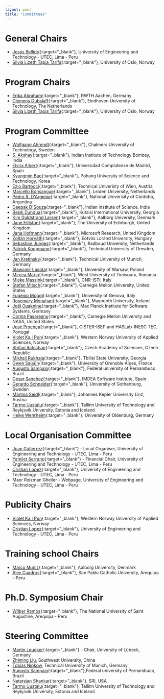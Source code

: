 ```yaml
---
layout: post
title: "Committees"
---
```

# General Chairs

 - [Jesús Bellido](https://utec.edu.pe/en/page/30/autoridades/809){:target="_blank"}, University of Engineering and Technology - UTEC, Lima - Peru
 - [Silvia Lizeth Tapia Tarifa](https://www.mn.uio.no/ifi/english/people/aca/sltarifa/index.html){:target="_blank"}, University of Oslo, Norway


# Program Chairs

 - [Erika Abraham](https://ths.rwth-aachen.de/people/erika-abraham/){:target="_blank"}, RWTH Aachen, Germany
 - [Clemens Dubslaff](http://clemensdubslaff.de/){:target="_blank"}, Eindhoven University of Technology, The Netherlands 
 - [Silvia Lizeth Tapia Tarifa](https://www.mn.uio.no/ifi/english/people/aca/sltarifa/index.html){:target="_blank"}, University of Oslo, Norway


# Program Committee

 - [Wolfgang Ahrendt](https://www.cse.chalmers.se/~ahrendt/){:target="_blank"}, Chalmers University of Technology, Sweden
 - [S. Akshay](https://www.cse.iitb.ac.in/~akshayss/){:target="_blank"}, Indian Institute of Technology Bombay, India
 - [Elvira Albert](https://costa.fdi.ucm.es/~elvira/){:target="_blank"}, Universidad Complutense de Madrid, Spain
 - [Kyungmin Bae](http://sevlab.postech.ac.kr/~kmbae/){:target="_blank"}, Pohang University of Science and Technology, Korea
 - [Ezio Bartocci](http://www.eziobartocci.com/){:target="_blank"}, Technical Univeristy of Wien, Austria
 - [Marcello Bonsangue](https://www.universiteitleiden.nl/en/staffmembers/marcello-bonsangue){:target="_blank"}, Leiden University, Netherlands
 - [Pedro R. D'Argenio](https://cs.famaf.unc.edu.ar/~dargenio/){:target="_blank"}, National Univerisity of Córdoba, Argentina
 - [Deepak D'Souza](https://www.csa.iisc.ac.in/~deepakd/){:target="_blank"}, Indian Institute of Science, India
 - [Besik Dundua](https://www.kiu.edu.ge/?m=325){:target="_blank"}, Kutaisi International University, Georgia
 - [Kim Guldstrand Larsen](https://vbn.aau.dk/en/persons/103881){:target="_blank"}, Aalborg University, Denmark
 - [Jane Hillston](https://homepages.inf.ed.ac.uk/jeh/){:target="_blank"}, The University of Edinburgh, United Kingdom
 - [Jana	Hofmann](https://www.react.uni-saarland.de/people/hofmann.html){:target="_blank"}, Microsoft Research, United Kingdom
 - [Zoltán	Horváth](https://people.inf.elte.hu/hz/index_eng.html){:target="_blank"}, Eötvös Loránd University, Hungary
 - [Sebastian Junges](https://sjunges.github.io/){:target="_blank"}, Radboud University, Netherlands
 - [Patrick Koopmann](https://lat.inf.tu-dresden.de/~koopmann/){:target="_blank"}, Technical University of Dresden, Germany
 - [Jan Kretinsky](https://www7.in.tum.de/~kretinsk/){:target="_blank"}, Technical University of Munich, Germany
 - [Sławomir Lasota](https://www.mimuw.edu.pl/~sl/){:target="_blank"}, University of Warsaw, Poland
 - [Mircea	Marin](https://staff.fmi.uvt.ro/~mircea.marin/){:target="_blank"}, West University of Timisoara, Romania
 - [Mieke Massink](http://www1.isti.cnr.it/~Massink/){:target="_blank"}, CNR-ISTI, Italy
 - [Stefan Mitsch](https://www.cs.cmu.edu/~smitsch/){:target="_blank"}, Carnegie Mellon University, United States
 - [Eugenio	Moggi](https://person.dibris.unige.it/moggi-eugenio/){:target="_blank"}, University of Genova, Italy
 - [Rosemary Monahan](https://www.maynoothuniversity.ie/faculty-science-engineering/our-people/rosemary-monahan){:target="_blank"}, Maynooth University, Ireland
 - [Joël Ouaknine](https://people.mpi-sws.org/~joel/){:target="_blank"}, Max Planck Institute for Software Systems, Germany
 - [Corina Pasareanu](https://www.cylab.cmu.edu/directory/bios/pasareanu-corina.html){:target="_blank"}, Carnegie Mellon University and NASA, United States
 - [José Proença](https://jose.proenca.org/){:target="_blank"}, CISTER-ISEP and HASLab-INESC TEC, Portugal
 - [Violet Ka I Pun](https://ict.hvl.no/people/violetpun/){:target="_blank"}, Western Norway University of Applied Sciences, Norway
 - [Stefan Ratschan](https://www.cs.cas.cz/~ratschan/){:target="_blank"}, Czech Academy of Sciences, Czech Republic
 - [Mikheil Rukhaia](https://www.logic.at/staff/mrukhaia/){:target="_blank"}, Tbilisi State University, Georgia
 - [Gwen Salaün](https://convecs.inria.fr/people/Gwen.Salaun/){:target="_blank"}, University of Grenoble Alpes, France
 - [Augusto Sampaio](https://www.cin.ufpe.br/~acas/){:target="_blank"}, Federal university of Pernambuco, Brazil
 - [Cesar Sanchez](https://software.imdea.org/~cesar/){:target="_blank"}, IMDEA Software Institute, Spain
 - [Gerardo	Schneider](https://www.gu.se/en/about/find-staff/gerardoschneider){:target="_blank"}, University of Gothenburg, Sweden
 - [Martina Seidl](http://fmv.jku.at/seidl/){:target="_blank"}, Johannes Kepler University Linz, Austria
 - [Tarmo Uustalu](https://www.ioc.ee/~tarmo/){:target="_blank"}, Tallinn University of Technology and Reykjavik University, Estonia and Iceland
 - [Heike Wehrheim](https://uol.de/informatik/formale-methoden/team/heike-wehrheim){:target="_blank"}, University of Oldenburg, Germany


# Local Organisation Committee 

 - [Juan Gutierrez](https://utec.edu.pe/en/page/30/profesores/991){:target="_blank"} - Local Organiser, University of Engineering and Technology - UTEC, Lima - Peru
 - [Yamilet Serrano](http://){:target="_blank"} - Financial Chair, University of Engineering and Technology - UTEC, Lima - Peru
 - [Cristian Lopez](http://){:target="_blank"}, University of Engineering and Technology - UTEC, Lima - Peru
 - Maor Roizman Gheiler - Webpage, University of Engineering and Technology - UTEC, Lima - Peru


# Publicity Chairs

 - [Violet Ka I Pun](https://ict.hvl.no/people/violetpun/){:target="_blank"}, Western Norway University of Applied Sciences, Norway
 - [Cristian Lopez](http://){:target="_blank"}, University of Engineering and Technology - UTEC, Lima - Peru


# Training school Chairs

 - [Marco Muñiz](https://homes.cs.aau.dk/~muniz/){:target="_blank"}, Aalborg University, Denmark 
 - [Alex Cuadros](http://){:target="_blank"}, San Pablo Catholic University, Arequipa - Peru


# Ph.D. Symposium Chair

 - [Wilber Ramos](http://){:target="_blank"}, The National University of Saint Augustine, Arequipa - Peru


# Steering Committee

 - [Martin Leucker](https://www.isp.uni-luebeck.de/leucker){:target="_blank"} - Chair, University of Lübeck, Germany
 - [Zhiming Liu](http://), Southwest University, China
 - [Tobias Nipkow](http://), Technical University of Munich, Germany
 - [Augusto Sampaio](https://www.cin.ufpe.br/~acas/){:target="_blank"},Federal university of Pernambuco, Brazil
 - [Natarajan Shankar](http://www.csl.sri.com/users/shankar/){:target="_blank"}, SRI, USA
 - [Tarmo Uustalu](https://cs.ioc.ee/~tarmo/){:target="_blank"}, Tallinn University of Technology and Reykjavik University, Estonia and Iceland


 
